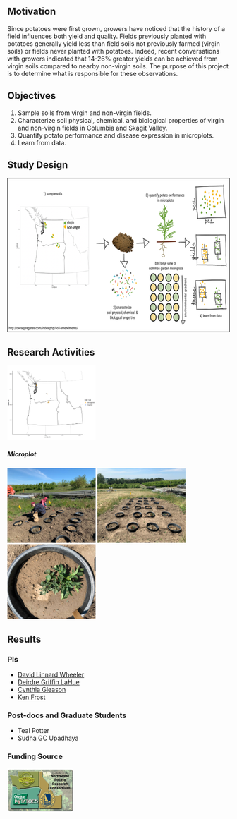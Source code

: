 ## Motivation
Since potatoes were first grown, growers have noticed that the history of a field influences both yield and quality. Fields previously planted with potatoes generally yield less than field soils not previously farmed (virgin soils) or fields never planted with potatoes. Indeed, recent conversations with growers indicated that 14-26% greater yields can be achieved from virgin soils compared to nearby non-virgin soils. The purpose of this project is to determine what is responsible for these observations.  

## Objectives 
1. Sample soils from virgin and non-virgin fields.
2. Characterize soil physical, chemical, and biological properties of virgin and non-virgin fields in Columbia and Skagit Valley.
3. Quantify potato performance and disease expression in microplots.
4. Learn from data.

## Study Design
<p align="left">
  <img width="700" height="350" src="Images/Flowchart.png">
  </p>
  
## Research Activities
<img src="Images/Map.jpg" width="200" height = '170'/>

##### Microplot
<img src="Images/planting.jpg" width="200" height = '170'/> <img src="Images/plot1.jpg" width="200" height ='170'/> <img src="Images/plant1.jpg" width="200" height = '170'/>

## Results

### PIs
- [David Linnard Wheeler](https://plantpath.wsu.edu/david-wheeler/)
- [Deirdre Griffin LaHue](https://css.wsu.edu/people/faculty/deirdre-griffin-lahue/)
- [Cynthia Gleason](https://plantpath.wsu.edu/people/faculty/gleason/)
- [Ken Frost](https://bpp.oregonstate.edu/users/kenneth-frost)

### Post-docs and Graduate Students
- Teal Potter
- Sudha GC Upadhaya

### Funding Source
<p align="left">
  <img width="150" height="100" src="Images/ConsortiumBanner2.png">
  </p>


